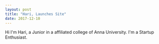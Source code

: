 ```yaml
---
layout: post
title: "Hari, Launches Site"
date: 2017-12-10
---
```


Hi I'm Hari, a Junior in a affiliated college of Anna University.
I'm a Startup Enthusiast.
